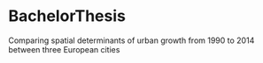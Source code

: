 # BachelorThesis
Comparing spatial determinants of urban growth from 1990 to 2014 between three European cities
